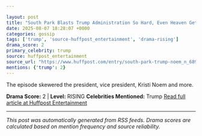 ```yaml
---

layout: post
title: "South Park Blasts Trump Administration So Hard, Even Heaven Gets ICEd"
date: 2025-08-07 18:28:07 +0000
categories: gossip
tags: ['trump', 'source-huffpost_entertainment', 'drama-rising']
drama_score: 2
primary_celebrity: trump
source: huffpost_entertainment
source_url: "https://www.huffpost.com/entry/south-park-trump-noem_n_68944b94e4b0495c6ff530a9"
mentions: {'trump': 2}
---
```


The episode skewered the president, vice president, Kristi Noem and more.

**Drama Score:** 2 | **Level:** RISING **Celebrities Mentioned:** Trump [Read full article at Huffpost Entertainment](https://www.huffpost.com/entry/south-park-trump-noem_n_68944b94e4b0495c6ff530a9)

---

*This post was automatically generated from RSS feeds. Drama scores are calculated based on mention frequency and source reliability.*
